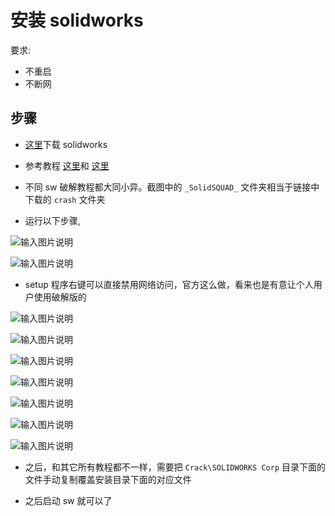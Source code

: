 # 安装 solidworks

要求:

* 不重启
* 不断网

## 步骤

* [这里](https://getintopc.com/softwares/3d-cad/solidworks-2024-free-download/)下载 solidworks

* 参考教程 [这里](https://mp.weixin.qq.com/s/qDKmaNZK2qGJ5vRdjixkzA)和 [这里](http://www.jxage.com/28638.html)

* 不同 sw 破解教程都大同小异。截图中的 `_SolidSQUAD_` 文件夹相当于链接中下载的 `crash` 文件夹

* 运行以下步骤,

![输入图片说明](https://github.com/ymma98/picx-images-hosting/raw/master/20250307/image.2ks2asueia.webp)


![输入图片说明](https://github.com/ymma98/picx-images-hosting/raw/master/20250307/image.8z6o6ehcc9.webp)

* setup 程序右键可以直接禁用网络访问，官方这么做，看来也是有意让个人用户使用破解版的

![输入图片说明](https://github.com/ymma98/picx-images-hosting/raw/master/20250307/image.13lx91w2f5.webp)


![输入图片说明](https://github.com/ymma98/picx-images-hosting/raw/master/20250307/image.m7y64stj.webp)


![输入图片说明](https://github.com/ymma98/picx-images-hosting/raw/master/20250307/image.7zqkt8kccz.webp)


![输入图片说明](https://github.com/ymma98/picx-images-hosting/raw/master/20250307/image.92qa44go98.webp)


![输入图片说明](https://github.com/ymma98/picx-images-hosting/raw/master/20250307/image.wipdmg33h.webp)


![输入图片说明](https://github.com/ymma98/picx-images-hosting/raw/master/20250307/image.7lk52ddrb2.webp)

![输入图片说明](https://github.com/ymma98/picx-images-hosting/raw/master/20250307/image.9kgbspk0km.webp)


* 之后，和其它所有教程都不一样，需要把 `Crack\SOLIDWORKS Corp`  目录下面的文件手动复制覆盖安装目录下面的对应文件

* 之后启动 sw 就可以了
<!--stackedit_data:
eyJoaXN0b3J5IjpbLTIwNjQ3NDUwOTAsMjA2MzM4OTg4LC0xOT
ExMzI3MTQxLDEyMDUwNjA4NjRdfQ==
-->